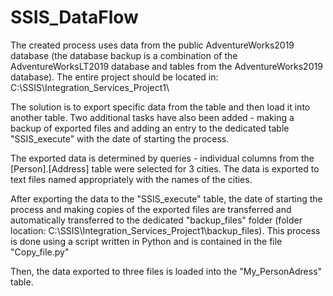 # SSIS_DataFlow

The created process uses data from the public AdventureWorks2019 database (the database backup is a combination of the AdventureWorksLT2019 database and tables from the AdventureWorks2019 database). The entire project should be located in: C:\SSIS\Integration_Services_Project1\

The solution is to export specific data from the table and then load it into another table. Two additional tasks have also been added - making a backup of exported files and adding an entry to the dedicated table "SSIS_execute" with the date of starting the process.

The exported data is determined by queries - individual columns from the [Person].[Address] table were selected for 3 cities. The data is exported to text files named appropriately with the names of the cities.

After exporting the data to the "SSIS_execute" table, the date of starting the process and making copies of the exported files are transferred and automatically transferred to the dedicated "backup_files" folder (folder location: C:\SSIS\Integration_Services_Project1\backup_files). This process is done using a script written in Python and is contained in the file "Copy_file.py"

Then, the data exported to three files is loaded into the "My_PersonAdress" table.
